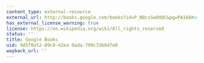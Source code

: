 ```yaml
---
content_type: external-resource
external_url: http://books.google.com/books?id=P_NQcxSw0XQC&pg=PA168#v=onepage
has_external_license_warning: true
license: https://en.wikipedia.org/wiki/All_rights_reserved
status: ''
title: Google Books
uid: 9d5f0a52-89c9-42ea-9ada-799c33b847e8
wayback_url: ''
---
```

